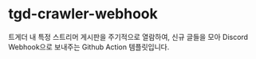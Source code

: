 # tgd-crawler-webhook

트게더 내 특정 스트리머 게시판을 주기적으로 열람하여, 신규 글들을 모아 Discord Webhook으로 보내주는 Github Action 템플릿입니다.
